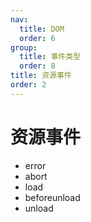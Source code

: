 ```yaml
---
nav:
  title: DOM
  order: 6
group:
  title: 事件类型
  order: 8
title: 资源事件
order: 2
---
```


# 资源事件

- error
- abort
- load
- beforeunload
- unload